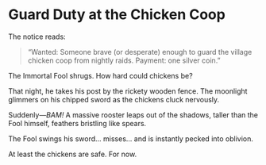 # Guard Duty at the Chicken Coop

The notice reads:

> “Wanted: Someone brave (or desperate) enough to guard the village chicken coop from nightly raids. Payment: one silver coin.”

The Immortal Fool shrugs. How hard could chickens be?

That night, he takes his post by the rickety wooden fence. The moonlight glimmers on his chipped sword as the chickens cluck nervously.  

Suddenly—*BAM!* A massive rooster leaps out of the shadows, taller than the Fool himself, feathers bristling like spears.  

The Fool swings his sword… misses… and is instantly pecked into oblivion.  

At least the chickens are safe. For now. 